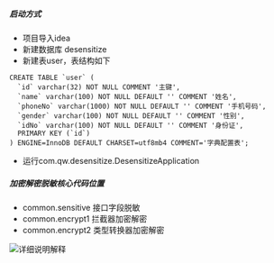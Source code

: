 ##### 启动方式
- 项目导入idea
- 新建数据库 desensitize
- 新建表user，表结构如下
```
CREATE TABLE `user` (
  `id` varchar(32) NOT NULL COMMENT '主键',
  `name` varchar(100) NOT NULL DEFAULT '' COMMENT '姓名',
  `phoneNo` varchar(1000) NOT NULL DEFAULT '' COMMENT '手机号码',
  `gender` varchar(100) NOT NULL DEFAULT '' COMMENT '性别',
  `idNo` varchar(100) NOT NULL DEFAULT '' COMMENT '身份证',
  PRIMARY KEY (`id`)
) ENGINE=InnoDB DEFAULT CHARSET=utf8mb4 COMMENT='字典配置表';
```
- 运行com.qw.desensitize.DesensitizeApplication

##### 加密解密脱敏核心代码位置
- common.sensitive 接口字段脱敏
- common.encrypt1 拦截器加密解密
- common.encrypt2 类型转换器加密解密

![详细说明解释](https://qwzhang01.github.io/2022/12/09/SpringBoot%E4%B8%8EMybatis%E4%B8%8B%E5%AD%97%E6%AE%B5%E8%84%B1%E6%95%8F%E3%80%81%E5%8A%A0%E5%AF%86%E8%A7%A3%E5%AF%86%E9%9D%9E%E4%BE%B5%E5%85%A5%E6%80%A7%E5%AE%9E%E7%8E%B0%E6%96%B9%E5%BC%8F/)
